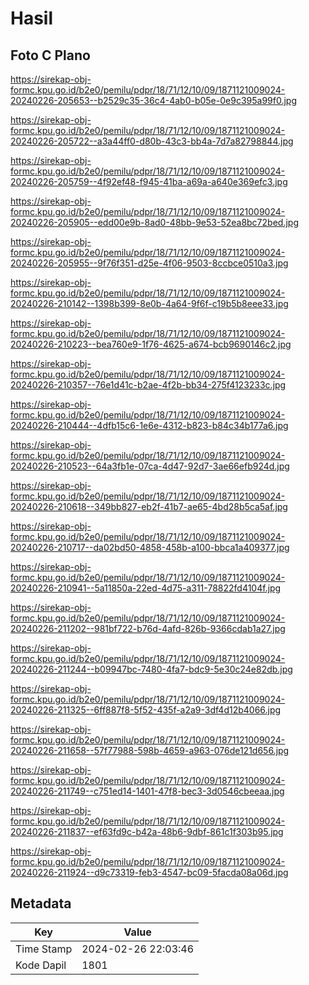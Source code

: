# Hasil

## Foto C Plano

https://sirekap-obj-formc.kpu.go.id/b2e0/pemilu/pdpr/18/71/12/10/09/1871121009024-20240226-205653--b2529c35-36c4-4ab0-b05e-0e9c395a99f0.jpg

https://sirekap-obj-formc.kpu.go.id/b2e0/pemilu/pdpr/18/71/12/10/09/1871121009024-20240226-205722--a3a44ff0-d80b-43c3-bb4a-7d7a82798844.jpg

https://sirekap-obj-formc.kpu.go.id/b2e0/pemilu/pdpr/18/71/12/10/09/1871121009024-20240226-205759--4f92ef48-f945-41ba-a69a-a640e369efc3.jpg

https://sirekap-obj-formc.kpu.go.id/b2e0/pemilu/pdpr/18/71/12/10/09/1871121009024-20240226-205905--edd00e9b-8ad0-48bb-9e53-52ea8bc72bed.jpg

https://sirekap-obj-formc.kpu.go.id/b2e0/pemilu/pdpr/18/71/12/10/09/1871121009024-20240226-205955--9f76f351-d25e-4f06-9503-8ccbce0510a3.jpg

https://sirekap-obj-formc.kpu.go.id/b2e0/pemilu/pdpr/18/71/12/10/09/1871121009024-20240226-210142--1398b399-8e0b-4a64-9f6f-c19b5b8eee33.jpg

https://sirekap-obj-formc.kpu.go.id/b2e0/pemilu/pdpr/18/71/12/10/09/1871121009024-20240226-210223--bea760e9-1f76-4625-a674-bcb9690146c2.jpg

https://sirekap-obj-formc.kpu.go.id/b2e0/pemilu/pdpr/18/71/12/10/09/1871121009024-20240226-210357--76e1d41c-b2ae-4f2b-bb34-275f4123233c.jpg

https://sirekap-obj-formc.kpu.go.id/b2e0/pemilu/pdpr/18/71/12/10/09/1871121009024-20240226-210444--4dfb15c6-1e6e-4312-b823-b84c34b177a6.jpg

https://sirekap-obj-formc.kpu.go.id/b2e0/pemilu/pdpr/18/71/12/10/09/1871121009024-20240226-210523--64a3fb1e-07ca-4d47-92d7-3ae66efb924d.jpg

https://sirekap-obj-formc.kpu.go.id/b2e0/pemilu/pdpr/18/71/12/10/09/1871121009024-20240226-210618--349bb827-eb2f-41b7-ae65-4bd28b5ca5af.jpg

https://sirekap-obj-formc.kpu.go.id/b2e0/pemilu/pdpr/18/71/12/10/09/1871121009024-20240226-210717--da02bd50-4858-458b-a100-bbca1a409377.jpg

https://sirekap-obj-formc.kpu.go.id/b2e0/pemilu/pdpr/18/71/12/10/09/1871121009024-20240226-210941--5a11850a-22ed-4d75-a311-78822fd4104f.jpg

https://sirekap-obj-formc.kpu.go.id/b2e0/pemilu/pdpr/18/71/12/10/09/1871121009024-20240226-211202--981bf722-b76d-4afd-826b-9366cdab1a27.jpg

https://sirekap-obj-formc.kpu.go.id/b2e0/pemilu/pdpr/18/71/12/10/09/1871121009024-20240226-211244--b09947bc-7480-4fa7-bdc9-5e30c24e82db.jpg

https://sirekap-obj-formc.kpu.go.id/b2e0/pemilu/pdpr/18/71/12/10/09/1871121009024-20240226-211325--6ff887f8-5f52-435f-a2a9-3df4d12b4066.jpg

https://sirekap-obj-formc.kpu.go.id/b2e0/pemilu/pdpr/18/71/12/10/09/1871121009024-20240226-211658--57f77988-598b-4659-a963-076de121d656.jpg

https://sirekap-obj-formc.kpu.go.id/b2e0/pemilu/pdpr/18/71/12/10/09/1871121009024-20240226-211749--c751ed14-1401-47f8-bec3-3d0546cbeeaa.jpg

https://sirekap-obj-formc.kpu.go.id/b2e0/pemilu/pdpr/18/71/12/10/09/1871121009024-20240226-211837--ef63fd9c-b42a-48b6-9dbf-861c1f303b95.jpg

https://sirekap-obj-formc.kpu.go.id/b2e0/pemilu/pdpr/18/71/12/10/09/1871121009024-20240226-211924--d9c73319-feb3-4547-bc09-5facda08a06d.jpg


## Metadata

| Key        | Value               |
| ---------- | ------------------- |
| Time Stamp | 2024-02-26 22:03:46 |
| Kode Dapil | 1801                |



